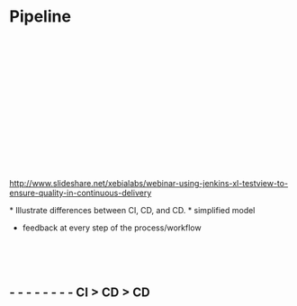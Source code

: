 # Pipeline

<section> <!-- .element: data-background-image="img/pipeline.svg" data-background-size="contain" -->

<div style="height:17em"> </div>

http://www.slideshare.net/xebialabs/webinar-using-jenkins-xl-testview-to-ensure-quality-in-continuous-delivery <!-- .element: style="font-size:small; position: absolute; right:0" -->

<aside class="notes">
* Illustrate differences between CI, CD, and CD.
* simplified model

* feedback at every step of the process/workflow

</aside>
</section>
<!-- -->

<section> <!-- .element: data-background-image="img/pipeline2.svg" data-background-size="contain" -->
<br /><br /><br />

## - - - - - - - - CI > CD > CD <!-- .element: style="text-align:right;margin-right:3.5em;" -->

<div style="height:7em"> </div>

<aside class="notes">

</aside>
</section>
<!-- -->

<!--
* http://www.informit.com/articles/article.aspx?p=1621865&seqNum=2
-->

